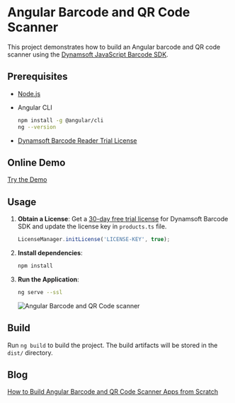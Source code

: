 # Angular Barcode and QR Code Scanner
This project demonstrates how to build an Angular barcode and QR code scanner using the [Dynamsoft JavaScript Barcode SDK](https://www.dynamsoft.com/barcode-reader/sdk-javascript/).

## Prerequisites
- [Node.js](https://nodejs.org/en/download/)
- Angular CLI 

    ```bash
    npm install -g @angular/cli
    ng --version
    ```
- [Dynamsoft Barcode Reader Trial License](https://www.dynamsoft.com/customer/license/trialLicense?product=dbr)

## Online Demo
[Try the Demo](https://yushulx.me/angular-barcode-qr-code-scanner/barcode-scanner)


## Usage
1. **Obtain a License**: Get a [30-day free trial license](https://www.dynamsoft.com/customer/license/trialLicense?product=dbr) for Dynamsoft Barcode SDK and update the license key in `products.ts` file.
    
    ```typescript
    LicenseManager.initLicense('LICENSE-KEY', true);
    ```
    
2. **Install dependencies**:
    
    ```bash
    npm install
    ```

3. **Run the Application**:
    
    ```bash
    ng serve --ssl
    ```
    
    ![Angular Barcode and QR Code scanner](https://www.dynamsoft.com/codepool/img/2022/06/angular-barcode-qrcode-scanner.png)

## Build

Run `ng build` to build the project. The build artifacts will be stored in the `dist/` directory.


## Blog
[How to Build Angular Barcode and QR Code Scanner Apps from Scratch](https://www.dynamsoft.com/codepool/angular-barcode-qr-code-scanner.html)

